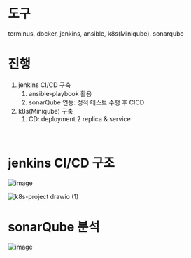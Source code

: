 # 도구
terminus, docker, jenkins, ansible, k8s(Miniqube), sonarqube

# 진행
1. jenkins CI/CD 구축
   1. ansible-playbook 활용
   2. sonarQube 연동: 정적 테스트 수행 후 CICD
3. k8s(Miniqube) 구축
   1. CD: deployment 2 replica & service

<br>

# jenkins CI/CD 구조
![image](https://github.com/user-attachments/assets/1f9003a5-bbfe-4ad4-b3f9-7b5415dfdf3a)

![k8s-project drawio (1)](https://github.com/user-attachments/assets/ac998dd6-d1bf-467b-a8d1-4920bf83054a)


# sonarQube 분석
![image](https://github.com/user-attachments/assets/7396f540-ad41-4294-864b-4e9e35fecca3)


